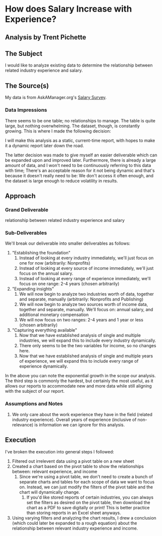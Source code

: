 # How does Salary Increase with Experience?

## Analysis by Trent Pichette

## The Subject

I would like to analyze existing data to determine the relationship between related industry experience and salary.

## The Source(s)

My data is from AskAManager.org's [Salary Survey](https://www.askamanager.org/2021/04/how-much-money-do-you-make-4.html).

### Data Impressions

There seems to be one table; no relationships to manage. The table is quite large, but nothing overwhelming. The dataset, though, is constantly growing. This is where I made the following decision:

I will make this analysis as a static, current-time report, with hopes to make it a dynamic report later down the road.

The latter decision was made to give myself an easier deliverable which can be expanded upon and improved later. Furthermore, there is already a large amount of data, and I won't need to be continuously referring to this data with time; There's an acceptable reason for it not being dynamic and that's because it doesn't really need to be: We don't access it often enough, and the dataset is large enough to reduce volatility in results.

## Approach

### Grand Deliverable

relationship between related industry experience and salary

### Sub-Deliverables

We'll break our deliverable into smaller deliverables as follows:

1. "Establishing the foundation"
     1. Instead of looking at every industry immediately, we'll just focus on one for now (arbitrarily: Nonprofits)
     2. Instead of looking at every source of income immediately, we'll just focus on the annual salary.
     3. Instead of looking at every range of experience immediately, we'll focus on one range: 2-4 years (chosen arbitrarily)
2. "Expanding insights"
   1. We will now begin to analyze two industries worth of data, together and separate, manually (arbitrarily: Nonprofits and Publishing)
   2. We will now begin to analyze two sources worth of income data, together and separate, manually. We'll focus on: annual salary, and additional monetary compensation
   3. We will now focus on two ranges: 2-4 years and 1 year or less (chosen arbitrarily)
3. "Capturing everything available"
   1. Now that we have established analysis of single and multiple industries, we will expand this to include every industry dynamically.
   2. There only seems to be the two variables for income, so no changes here.
   3. Now that we have established analysis of single and multiple years of experience, we will expand this to include every range of experience dynamically.

In the above you can note the exponential growth in the scope our analysis. The third step is commonly the hardest, but certainly the most useful, as it allows our reports to accommodate new and more data while still aligning with the subject of our report.

### Assumptions and Notes

1. We only care about the work experience they have in the field (related industry experience). Overall years of experience (inclusive of non-relevance) is information we can ignore for this analysis.

## Execution

I've broken the execution into general steps I followed:

1. Filtered out irrelevent data using a pivot table on a new sheet
2. Created a chart based on the pivot table to show the relationships between: relevant experience, and income
   1. Since we're using a pivot table, we don't need to create a bunch of separate charts and tables for each scope of data we want to focus on. Instead, we can just modify the filters of the pivot table and the chart will dynamically change.
      1. If you'd like stored reports of certain industries, you can always set the filters as desired on the pivot table, then download the chart as a PDF to save digitally or print! This is better practice than storing reports in an Excel sheet anyways.
3. Using varying filters and analyzing the chart results, I drew a conclusion (which could later be expanded to a rough equation) about the relationship between relevant industry experience and income.
